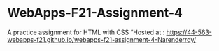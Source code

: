 # WebApps-F21-Assignment-4
A practice assignment for HTML with CSS
“Hosted at : https://44-563-webapps-f21.github.io/webapps-f21-assignment-4-Narenderrdy/
